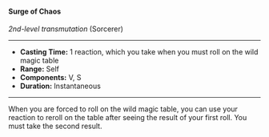 #### Surge of Chaos
*2nd-level transmutation* (Sorcerer)
___
- **Casting Time:** 1 reaction, which you take when you must roll on the wild magic table
- **Range:** Self
- **Components:** V, S
- **Duration:** Instantaneous
---
When you are forced to roll on the wild magic table, you can use your reaction to reroll on the table after seeing the result of your first roll. You must take the second result.